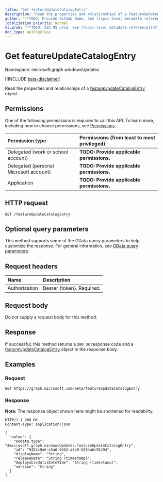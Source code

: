 ```yaml
---
title: "Get featureUpdateCatalogEntry"
description: "Read the properties and relationships of a featureUpdateCatalogEntry object."
author: "**TODO: Provide Github Name. See [topic-level metadata reference](https://msgo.azurewebsites.net/add/document/guidelines/metadata.html#topic-level-metadata)**"
localization_priority: Normal
ms.prod: "**TODO: Add MS prod. See [topic-level metadata reference](https://msgo.azurewebsites.net/add/document/guidelines/metadata.html#topic-level-metadata)**"
doc_type: apiPageType
---
```


# Get featureUpdateCatalogEntry
Namespace: microsoft.graph.windowsUpdates

[!INCLUDE [beta-disclaimer](../../includes/beta-disclaimer.md)]

Read the properties and relationships of a [featureUpdateCatalogEntry](../resources/windowsupdates-featureupdatecatalogentry.md) object.

## Permissions
One of the following permissions is required to call this API. To learn more, including how to choose permissions, see [Permissions](/graph/permissions-reference).

|Permission type|Permissions (from least to most privileged)|
|:---|:---|
|Delegated (work or school account)|**TODO: Provide applicable permissions.**|
|Delegated (personal Microsoft account)|**TODO: Provide applicable permissions.**|
|Application|**TODO: Provide applicable permissions.**|

## HTTP request

<!-- {
  "blockType": "ignored"
}
-->
``` http
GET /featureUpdateCatalogEntry
```

## Optional query parameters
This method supports some of the OData query parameters to help customize the response. For general information, see [OData query parameters](/graph/query-parameters).

## Request headers
|Name|Description|
|:---|:---|
|Authorization|Bearer {token}. Required.|

## Request body
Do not supply a request body for this method.

## Response

If successful, this method returns a `200 OK` response code and a [featureUpdateCatalogEntry](../resources/windowsupdates-featureupdatecatalogentry.md) object in the response body.

## Examples

### Request
<!-- {
  "blockType": "request",
  "name": "get_featureupdatecatalogentry"
}
-->
``` http
GET https://graph.microsoft.com/beta/featureUpdateCatalogEntry
```


### Response
**Note:** The response object shown here might be shortened for readability.
<!-- {
  "blockType": "response",
  "truncated": true,
  "@odata.type": "microsoft.graph.windowsUpdates.featureUpdateCatalogEntry"
}
-->
``` http
HTTP/1.1 200 OK
Content-Type: application/json

{
  "value": {
    "@odata.type": "#microsoft.graph.windowsUpdates.featureUpdateCatalogEntry",
    "id": "9452c9a6-c9a6-9452-a6c9-5294a6c95294",
    "displayName": "String",
    "releaseDate": "String (timestamp)",
    "deployableUntilDateTime": "String (timestamp)",
    "version": "String"
  }
}
```

